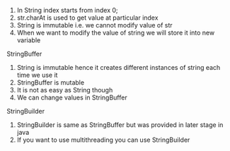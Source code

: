 1. In String index starts from index 0;
2. str.charAt is used to get value at particular index
3. String is immutable i.e.  we cannot modify value of str
4. When we want to modify the value of string we will store it into new variable

StringBuffer
1. String is immutable hence it creates different instances of string each time we use it
2. StringBuffer is mutable
3. It is not as easy as String though
4. We can change values in StringBuffer

StringBuilder
1. StringBuilder is same as StringBuffer but was provided in later stage in java
2. If you want to use multithreading you can use StringBuilder
